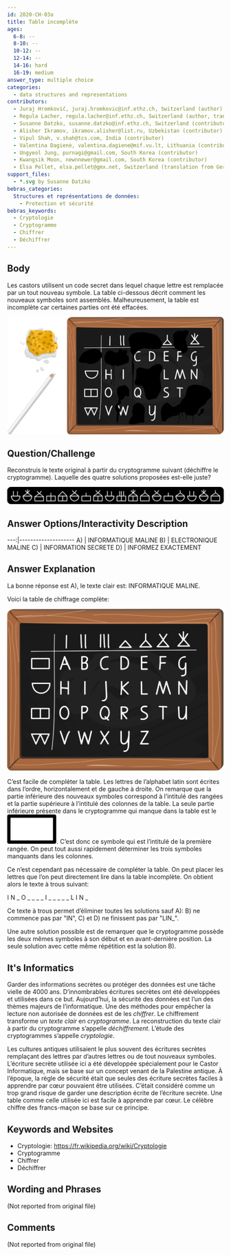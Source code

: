```yaml
---
id: 2020-CH-03a
title: Table incomplète
ages:
  6-8: --
  8-10: --
  10-12: --
  12-14: --
  14-16: hard
  16-19: medium
answer_type: multiple choice
categories:
  - data structures and representations
contributors:
  - Juraj Hromkovič, juraj.hromkovic@inf.ethz.ch, Switzerland (author)
  - Regula Lacher, regula.lacher@inf.ethz.ch, Switzerland (author, translation from English into German)
  - Susanne Datzko, susanne.datzko@inf.ethz.ch, Switzerland (contributor, graphics)
  - Alisher Ikramov, ikramov.alisher@list.ru, Uzbekistan (contributor)
  - Vipul Shah, v.shah@tcs.com, India (contributor)
  - Valentina Dagienė, valentina.dagiene@mif.vu.lt, Lithuania (contributor)
  - Ungyeol Jung, purnagi@gmail.com, South Korea (contributor)
  - Kwangsik Moon, newnnewer@gmail.com, South Korea (contributor)
  - Elsa Pellet, elsa.pellet@gmx.net, Switzerland (translation from German into French)
support_files:
  - *.svg by Susanne Datzko
bebras_categories:
  Structures et représentations de données:
    - Protection et sécurité
bebras_keywords:
  - Cryptologie
  - Cryptogramme
  - Chiffrer
  - Déchiffrer
---
```


## Body

Les castors utilisent un code secret dans lequel chaque lettre est remplacée par un tout nouveau symbole. La table ci-dessous décrit comment les nouveaux symboles sont assemblés. Malheureusement, la table est incomplète car certaines parties ont été effacées.

![](graphics/2020-CH-03_taskbody-compatible.svg "Table incomplète (411px)")

## Question/Challenge

Reconstruis le texte original à partir du cryptogramme suivant (déchiffre le cryptogramme). Laquelle des quatre solutions proposées est-elle juste?

![](graphics/2020-CH-03a_question_fra-compatible.svg "Cryprogramme (600px)")

## Answer Options/Interactivity Description

---:|--------------------
A) | INFORMATIQUE MALINE
B) | ELECTRONIQUE MALINE
C) | INFORMATION SECRETE
D) | INFORMEZ EXACTEMENT

## Answer Explanation

La bonne réponse est A), le texte clair est: INFORMATIQUE MALINE.

Voici la table de chiffrage complète:

![](graphics/2020-CH-03_explanation.svg "Table complète (300px)")

C’est facile de compléter la table. Les lettres de l’alphabet latin sont écrites dans l’ordre, horizontalement et de gauche à droite. On remarque que la partie inférieure des nouveaux symboles correspond à l’intitulé des rangées et la partie supérieure à l’intitulé des colonnes de la table. La seule partie inférieure présente dans le cryptogramme qui manque dans la table est le ![](graphics/2020-CH-03a-explanation2.svg "carré (30px)"). C’est donc ce symbole qui est l’intitulé de la première rangée. On peut tout aussi rapidement déterminer les trois symboles manquants dans les colonnes.

Ce n’est cependant pas nécessaire de compléter la table. On peut placer les lettres que l’on peut directement lire dans la table incomplète. On obtient alors le texte à trous suivant:

I N \_ O \_ \_ \_ \_ I \_ \_ \_ \_ \_ L I N \_

Ce texte à trous permet d’éliminer toutes les solutions sauf A): B) ne commence pas par "IN", C) et D) ne finissent pas par "LIN\_".

Une autre solution possible est de remarquer que le cryptogramme possède les deux mêmes symboles à son début et en avant-dernière position. La seule solution avec cette même répétition est la solution B).

## It's Informatics

Garder des informations secrètes ou protéger des données est une tâche vielle de 4000 ans. D’innombrables écritures secrètes ont été développées et utilisées dans ce but. Aujourd’hui, la sécurité des données est l’un des thèmes majeurs de l’informatique. Une des méthodes pour empêcher la lecture non autorisée de données est de les _chiffrer_. Le chiffrement transforme un _texte clair_ en _cryptogramme_. La reconstruction du texte clair à partir du cryptogramme s’appelle _déchiffrement_. L’étude des cryptogrammes s’appelle _cryptologie_.

Les cultures antiques utilisaient le plus souvent des écritures secrètes remplaçant des lettres par d’autres lettres ou de tout nouveaux symboles. L’écriture secrète utilisée ici a été développée spécialement pour le Castor Informatique, mais se base sur un concept venant de la Palestine antique. À l’époque, la règle de sécurité était que seules des écriture secrètes faciles à apprendre par cœur pouvaient être utilisées. C’était considéré comme un trop grand risque de garder une description écrite de l’écriture secrète. Une table comme celle utilisée ici est facile à apprendre par cœur. Le célèbre chiffre des francs-maçon se base sur ce principe.

## Keywords and Websites

- Cryptologie: https://fr.wikipedia.org/wiki/Cryptologie
- Cryptogramme
- Chiffrer
- Déchiffrer

## Wording and Phrases

(Not reported from original file)

## Comments

(Not reported from original file)
